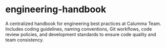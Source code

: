 # engineering-handbook
A centralized handbook for engineering best practices at Calumma Team. Includes coding guidelines, naming conventions, Git workflows, code review policies, and development standards to ensure code quality and team consistency.

